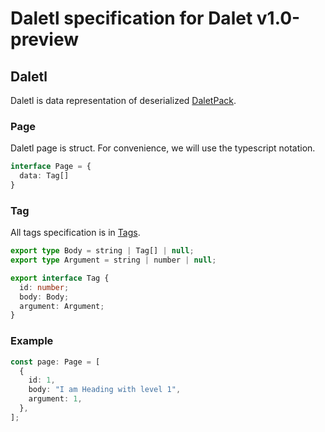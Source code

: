 # Daletl specification for Dalet v1.0-preview

## Daletl

Daletl is data representation of deserialized [DaletPack](./daletpack.md).

### Page

Daletl page is struct. For convenience, we will use the typescript notation.

```typescript
interface Page = {
  data: Tag[]
}
```

### Tag

All tags specification is in [Tags](./tags.md).

```typescript
export type Body = string | Tag[] | null;
export type Argument = string | number | null;

export interface Tag {
  id: number;
  body: Body;
  argument: Argument;
}
```

### Example

```typescript
const page: Page = [
  {
    id: 1,
    body: "I am Heading with level 1",
    argument: 1,
  },
];
```
